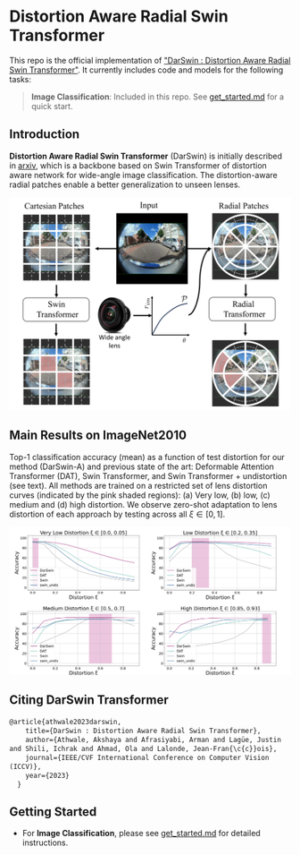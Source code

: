 # Distortion Aware Radial Swin Transformer


This repo is the official implementation of ["DarSwin : Distortion Aware Radial Swin Transformer"](https://arxiv.org/pdf/2103.14030.pdf). It currently includes code and models for the following tasks:

> **Image Classification**: Included in this repo. See [get_started.md](get_started.md) for a quick start.



## Introduction

**Distortion Aware Radial Swin Transformer** (DarSwin) is initially described in [arxiv](https://arxiv.org/abs/2304.09691), which is a backbone based on Swin Transformer of distortion aware network for wide-angle image classification. The distortion-aware radial patches enable a better generalization to unseen lenses. 



![teaser](figures/teaser.png)

## Main Results on ImageNet2010

Top-1 classification accuracy (mean) as a function of test distortion for our method (DarSwin-A) and previous state of the art: Deformable Attention Transformer (DAT), Swin Transformer, and Swin Transformer + undistortion (see text). All methods are trained on a restricted set of lens distortion curves (indicated by the pink shaded regions): (a) Very low, (b) low, (c) medium and (d) high distortion. We observe zero-shot adaptation to lens distortion of each approach by testing across all $\xi \in [0, 1]$.

![teaser](figures/main_results.png)

## Citing DarSwin Transformer

```
@article{athwale2023darswin,
    title={DarSwin : Distortion Aware Radial Swin Transformer},
    author={Athwale, Akshaya and Afrasiyabi, Arman and Lagüe, Justin and Shili, Ichrak and Ahmad, Ola and Lalonde, Jean-Fran{\c{c}}ois},
    journal={IEEE/CVF International Conference on Computer Vision (ICCV)},
    year={2023}
  }  

```

## Getting Started

- For **Image Classification**, please see [get_started.md](get_started.md) for detailed instructions.


